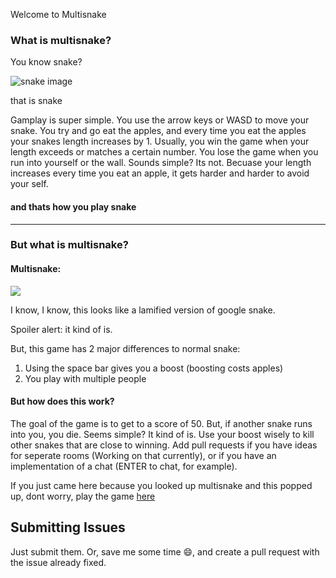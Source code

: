  Welcome to Multisnake
### What is multisnake?
You know snake?


![snake image](https://th.bing.com/th/id/OIP.-WLRWyXhvtywZ4H4_Q2pvAHaHV?pid=ImgDet&rs=1.png)


that is snake

Gamplay is super simple. You use the arrow keys or WASD to move your snake. You try and go eat the apples, and every time you eat the apples your snakes length increases by 1. Usually, you win the game when your length exceeds or matches a certain number. You lose the game when you run into yourself or the wall. Sounds simple? Its not. Becuase your length increases every time you eat an apple, it gets harder and harder to avoid your self. 
#### and thats how you play snake
***

### But what is multisnake?

#### Multisnake:


![](static/play.png)

I know, I know, this looks like a lamified version of google snake. 

Spoiler alert: it kind of is.

But, this game has 2 major differences to normal snake:

1. Using the space bar gives you a boost (boosting costs apples)
2. You play with multiple people

#### But how does this work?

The goal of the game is to get to a score of 50. But, if another snake runs into you, you die. Seems simple? It kind of is. Use your boost wisely to kill other snakes that are close to winning.
Add pull requests if you have ideas for seperate rooms (Working on that currently), or if you have an implementation of a chat (ENTER to chat, for example).


If you just came here because you looked up multisnake and this popped up, dont worry, play the game [here](https://multisnake.sojs.dev)

## Submitting Issues

Just submit them. Or, save me some time :smile:, and create a pull request with the issue already fixed.
